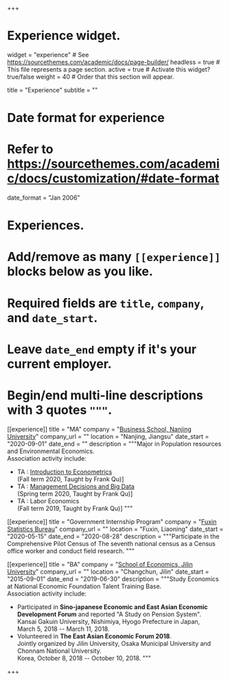 +++
# Experience widget.
widget = "experience"  # See https://sourcethemes.com/academic/docs/page-builder/
headless = true  # This file represents a page section.
active = true  # Activate this widget? true/false
weight = 40  # Order that this section will appear.

title = "Experience"
subtitle = ""

# Date format for experience
#   Refer to https://sourcethemes.com/academic/docs/customization/#date-format
date_format = "Jan 2006"

# Experiences.
#   Add/remove as many `[[experience]]` blocks below as you like.
#   Required fields are `title`, `company`, and `date_start`.
#   Leave `date_end` empty if it's your current employer.
#   Begin/end multi-line descriptions with 3 quotes `"""`.
[[experience]]
  title = "MA"
  company = "[Business School, Nanjing University](https://nubs.nju.edu.cn/)"
  company_url = ""
  location = "Nanjing, Jiangsu"
  date_start = "2020-09-01"
  date_end = ""
  description = """Major in Population resources and Environmental Economics.  
  Association activity include:
  
  * TA : [Introduction to Econometrics](https://byelenin.github.io/Metrics_2020/)  
  (Fall term 2020, Taught by Frank Qu)]
  * TA : [Management Decisions and Big Data](https://byelenin.github.io/MBA_Big_Data/)  
  (Spring term 2020, Taught by Frank Qu)]
  * TA : Labor Economics  
  (Fall term 2019, Taught by Frank Qu)]
  """

[[experience]]
  title = "Government Internship Program"
  company = "[Fuxin Statistics Bureau](http://tjj.fuxin.gov.cn/)"
  company_url = ""
  location = "Fuxin, Liaoning"
  date_start = "2020-05-15"
  date_end = "2020-08-28"
  description = """Participate in the Comprehensive Pilot Census of The seventh national census as a Census office worker and conduct field research.
  """

[[experience]]
  title = "BA"
  company = "[School of Economics, Jilin University](http://jjxy.jlu.edu.cn/)"
  company_url = ""
  location = "Changchun, Jilin"
  date_start = "2015-09-01"
  date_end = "2019-06-30"
  description = """Study Economics at National Economic Foundation Talent Training Base.  
  Association activity include:  

  * Participated in **Sino-japanese Economic and East Asian Economic Development Forum** and reported "A Study on Pension System".  
  Kansai Gakuin University, Nishimiya, Hyogo Prefecture in Japan,  
  March 5, 2018 -- March 11, 2018.
  * Volunteered in **The East Asian Economic Forum 2018**.  
  Jointly organized by Jilin University, Osaka Municipal University and Chonnam National University.   
  Korea, October 8, 2018 -- October 10, 2018.
  """

+++